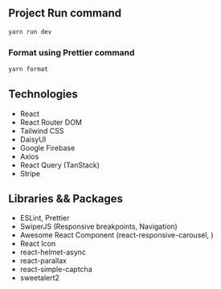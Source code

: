 ## Project Run command

```bash
yarn run dev
```

### Format using Prettier command

```bash
yarn format
```

## Technologies

-   React
-   React Router DOM
-   Tailwind CSS
-   DaisyUI
-   Google Firebase
-   Axios
-   React Query (TanStack)
-   Stripe

## Libraries && Packages

-   ESLint, Prettier
-   SwiperJS (Responsive breakpoints, Navigation)
-   Awesome React Component (react-responsive-carousel, )
-   React Icon
-   react-helmet-async
-   react-parallax
-   react-simple-captcha
-   sweetalert2
